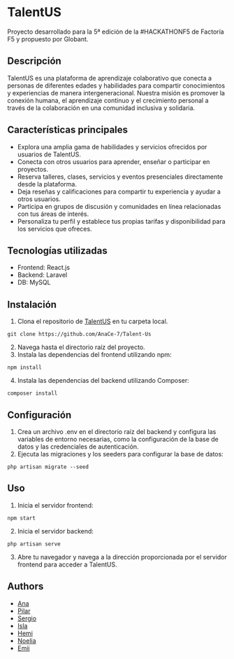 # TalentUS
Proyecto desarrollado para la 5ª edición de la #HACKATHONF5 de Factoría F5 y propuesto por Globant.

## Descripción

TalentUS es una plataforma de aprendizaje colaborativo que conecta a personas de diferentes edades y habilidades para compartir conocimientos y experiencias de manera intergeneracional. Nuestra misión es promover la conexión humana, el aprendizaje continuo y el crecimiento personal a través de la colaboración en una comunidad inclusiva y solidaria.

## Características principales

- Explora una amplia gama de habilidades y servicios ofrecidos por usuarios de TalentUS.
- Conecta con otros usuarios para aprender, enseñar o participar en proyectos.
- Reserva talleres, clases, servicios y eventos presenciales directamente desde la plataforma.
- Deja reseñas y calificaciones para compartir tu experiencia y ayudar a otros usuarios.
- Participa en grupos de discusión y comunidades en línea relacionadas con tus áreas de interés.
- Personaliza tu perfil y establece tus propias tarifas y disponibilidad para los servicios que ofreces.

## Tecnologías utilizadas
- Frontend: React.js
- Backend: Laravel
- DB: MySQL

## Instalación

1. Clona el repositorio de [TalentUS](https://github.com/AnaCe-7/Talent-Us) en tu carpeta local.
```
git clone https://github.com/AnaCe-7/Talent-Us
```
2. Navega hasta el directorio raíz del proyecto.
3. Instala las dependencias del frontend utilizando npm:

```
npm install
```

4. Instala las dependencias del backend utilizando Composer:
```
composer install
```

## Configuración

1. Crea un archivo .env en el directorio raíz del backend y configura las variables de entorno necesarias, como la configuración de la base de datos y las credenciales de autenticación.
2. Ejecuta las migraciones y los seeders para configurar la base de datos:

```
php artisan migrate --seed
```

## Uso
1. Inicia el servidor frontend:

```
npm start
```

2. Inicia el servidor backend:

```
php artisan serve
```

3. Abre tu navegador y navega a la dirección proporcionada por el servidor frontend para acceder a TalentUS.

## Authors

- [Ana](https://github.com/AnaCe-7)
- [Pilar](https://github.com/Pilarsededuran)
- [Sergio](https://github.com/sergiolalu)
- [Isla](https://github.com/islacrur)
- [Hemi](https://github.com/HemiCastillo)
- [Noelia](https://github.com/Bedknobs23)
- [Emii](https://github.com/)

<!-- ## Licencia

Este proyecto está bajo la Licencia MIT. -->